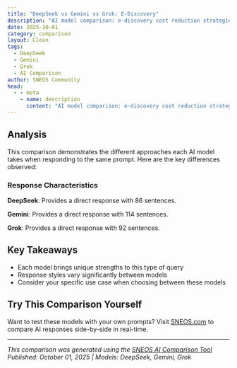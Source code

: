 ```yaml
---
title: "DeepSeek vs Gemini vs Grok: E-Discovery"
description: "AI model comparison: e-discovery cost reduction strategies..."
date: 2025-10-01
category: comparison
layout: Clean
tags:
  - DeepSeek
  - Gemini
  - Grok
  - AI Comparison
author: SNEOS Community
head:
  - - meta
    - name: description
      content: "AI model comparison: e-discovery cost reduction strategies..."
---
```


<ChatComparison
  title="DeepSeek vs Gemini vs Grok: E-Discovery"
  prompt="e-discovery cost reduction strategies"
  :responses='{
    "DeepSeek": "Of course. Here is a comprehensive guide to e-discovery cost reduction strategies, broken down into a practical, phased approach.\n\nThe fundamental principle is to **reduce the volume of data** that needs to be processed, reviewed, and produced. Every gigabyte costs money at every stage.\n\n---\n\n### **Phase 1: Pre-Litigation \u0026 Legal Preparedness (The Foundation)**\n\nThis is the most critical phase for long-term cost control. It\u0027s about being proactive, not reactive.\n\n1.  **Implement a Robust Information Governance Program:**\n    *   **Develop and Enforce Data Retention Policies:** The single most effective cost-saver. Systematically delete data that you are not legally required to keep. If it doesn\u0027t exist, it can\u0027t be collected or reviewed.\n    *   **Conduct Data Mapping:** Know where your data lives (email servers, cloud storage like SharePoint/OneDrive, departmental servers, collaboration tools like Slack/Teams, individual laptops). This eliminates costly \u0022search parties\u0022 for data when a legal hold is issued.\n    *   **Standardize on a Limited Number of Systems:** Reduce data fragmentation. The more systems you have, the more collection sources and higher costs.\n\n2.  **Create a Litigation Readiness Plan:**\n    *   **Identify Key Custodians \u0026 Systems:** Pre-identify employees and data sources most likely to be relevant to disputes.\n    *   **Draft Template Legal Hold Notices:** Have them ready to go, ensuring they are legally sound and clearly communicated.\n    *   **Pre-Select and Vet E-Discovery Vendors:** Establish relationships and pre-negotiated rates with one or more e-discovery vendors. This saves crucial time and money when a matter arises.\n\n---\n\n### **Phase 2: Early Case Assessment \u0026 Scoping (The Blueprint)**\n\nWhen a matter is imminent or has been filed, your first decisions have the greatest impact on cost.\n\n1.  **Meet \u0026 Confer Strategically (FRCP Rule 26(f)):**\n    *   **Negiate a Narrow Scope:** Advocate for specific date ranges, custodians, and search terms. Don\u0027t agree to an overly broad \u0022all documents\u0022 request.\n    *   **Agree on Protocols:** Get agreement on production formats (e.g., native files vs. TIFF/PDF), deduplication, and other technical specifications upfront to avoid re-work.\n    *   **Leverage Proportionality (FRCP Rule 26(b)(1)):** Argue that discovery requests are disproportionate to the needs of the case, considering the amount in controversy, the parties\u0027 resources, and the importance of the discovery.\n\n2.  **Implement a Precise Legal Hold:**\n    *   **Don\u0027t Cast Too Wide a Net:** Issue the legal hold only to custodians with a reasonable chance of possessing relevant information. Avoid company-wide holds unless absolutely necessary.\n    *   **Communicate Clearly:** Ensure custodians understand their obligations to prevent spoliation and the need for re-collection.\n\n3.  **Use Early Case Assessment (ECA) Tools:**\n    *   **Analyze Data Before Full Processing:** Use ECA platforms to get a quick, high-level view of the collected data. This allows you to:\n        *   Assess the potential relevance and case value.\n        *   Identify key themes and \u0022hot\u0022 documents.\n        *   Make more informed decisions about settlement or litigation strategy.\n        *   Cull data aggressively before moving to the expensive review phase.\n\n---\n\n### **Phase 3: Data Collection \u0026 Processing (The Funnel)**\n\nThis is where you aggressively reduce data volume.\n\n1.  **Targeted Collection:** Collect only from the key custodians and data sources identified in your scoping. Avoid forensic collections unless truly warranted.\n2.  **Aggressive Filtering \u0026 Culling:**\n    *   **DeNISTing:** Remove system files and other non-user-generated data.\n    *   **Deduplication:** Remove duplicate files across the entire dataset (global deduplication) and within individual custodian data.\n    *   **Date Filtering:** Restrict data to the agreed-upon date ranges.\n    *   **File Type Filtering:** Exclude irrelevant file types (e.g., .exe, .dll files). Be cautious with archives (.zip, .pst) which may need to be processed.\n    *   **Keyword \u0026 Boolean Searches:** Use well-crafted search terms to isolate potentially relevant data. **But be careful:** Overly broad or narrow terms can be costly. Use iterative sampling to test your terms.\n\n---\n\n### **Phase 4: Document Review (The Most Expensive Phase)**\n\nDocument review is typically 50-70% of total e-discovery costs. This is where the biggest savings can be realized.\n\n1.  **Leverage Technology-Assisted Review (TAR / Predictive Coding):**\n    *   This is no longer a \u0022nice-to-have.\u0022 TAR uses machine learning to prioritize or classify documents based on a senior attorney\u0027s coding decisions on a \u0022seed set.\u0022\n    *   **TAR 1.0 (Continuous Active Learning - CAL):** The system continuously learns from the reviewer\u0027s coding, constantly refining its predictions and surfacing the most likely relevant documents first. This finds the \u0022hot docs\u0022 faster and allows for early case resolution.\n    *   **TAR 2.0 (Simple Passive Learning):** The system is trained on a seed set and then classifies the entire collection. Very effective for achieving high recall and precision with minimal review.\n    *   **Result:** TAR can reduce the number of documents requiring human review by 50-90% without sacrificing quality.\n\n2.  **Optimize Human Review Workflows:**\n    *   **Use Experienced Review Attorneys:** They work faster and make more consistent, defensible decisions.\n    *   **Create Clear \u0026 Concise Review Guidelines:** Ensure all reviewers are on the same page regarding relevance, confidentiality, and privilege.\n    *   **Batch and Prioritize Documents:** Use TAR scores or issue coding to send high-priority batches to your best reviewers first.\n    *   **Implement Quality Control (QC) Samplings:** A targeted QC process (e.g., reviewing a 5-10% sample of a junior reviewer\u0027s work) is more efficient than 100% second-pass reviews.\n\n3.  **Consider Managed Review Services:** For large projects, a dedicated managed review team from a vendor or law firm can be more efficient and cost-effective than using high-billing associates.\n\n---\n\n### **Phase 5: Production \u0026 Presentation**\n\n1.  **Agree on Efficient Production Formats:** Producing documents in their \u0022native\u0022 format with a load file is often cheaper than converting thousands of documents to image formats (TIFF/PDF) and applying bates stamps.\n2.  **Use \u0022Bates Numbering\u0022 Strategically:** If required, use electronic bates stamps applied during production, not as a separate, costly step.\n\n---\n\n### **Summary: Key Takeaways \u0026 Quick Wins**\n\n| Strategy | Phase | Cost-Saving Impact |\n| :--- | :--- | :--- |\n| **Information Governance \u0026 Data Retention** | Pre-Litigation | **HIGH** (Prevents data from ever entering the process) |\n| **Technology-Assisted Review (TAR)** | Review | **VERY HIGH** (Dramatically reduces human review costs) |\n| **Early Case Assessment (ECA)** | Scoping | **HIGH** (Informs strategy and enables early culling) |\n| **Proportionality \u0026 Narrowing Scope** | Scoping | **HIGH** (Limits the entire exercise from the start) |\n| **Deduplication \u0026 Filtering** | Processing | **MEDIUM-HIGH** (Directly reduces data volume) |\n| **Targeted Collection \u0026 Legal Holds** | Collection | **MEDIUM** (Focuses effort on what matters) |\n\n**Final Recommendation:** The most sophisticated strategy is a cultural one. Foster collaboration between **legal, IT, and business units**. IT understands the data, the business understands the context, and legal understands the obligations. When these groups work together from the outset, e-discovery becomes a managed business process rather than a chaotic, reactive, and expensive emergency.",
    "Gemini": "## E-Discovery Cost Reduction Strategies: A Comprehensive Guide\n\nE-discovery can be a significant expense in litigation. Implementing effective strategies to control and reduce these costs is crucial. Here\u0027s a breakdown of key areas and specific techniques:\n\n**I. Proactive Planning \u0026 Prevention:**\n\n*   **1. Implement a Robust Information Governance (IG) Policy:**\n    *   **Goal:**  Reduce the volume of data you must collect and review in the first place.\n    *   **Strategies:**\n        *   **Data Retention Schedule:**  Define how long data needs to be kept, and systematically delete data that has met its retention period.\n        *   **Data Disposal Policy:**  Clearly outline procedures for deleting or securely destroying data.\n        *   **Standardized Data Formats:** Encourage the use of uniform file types (e.g., .pdf) to simplify processing.\n        *   **Policy Enforcement:**  Regularly audit and enforce IG policies to ensure compliance.\n        *   **Employee Training:** Educate employees on data retention, disposal, and appropriate communication practices.\n\n*   **2. Data Mapping \u0026 Inventory:**\n    *   **Goal:**  Understand where your data resides and who controls it.\n    *   **Strategies:**\n        *   **Create a data inventory:**  Document all data sources (e.g., servers, cloud storage, email systems, mobile devices, social media).\n        *   **Identify custodians:**  Determine who is responsible for each data source.\n        *   **Understand data flows:** Map how data moves throughout your organization.\n        *   **Regularly update the inventory:**  Ensure the information remains accurate.\n\n*   **3. Legal Hold Process:**\n    *   **Goal:**  Preserve potentially relevant data when litigation is reasonably anticipated.\n    *   **Strategies:**\n        *   **Clear Legal Hold Notifications:**  Provide concise and unambiguous instructions to custodians.\n        *   **Custodian Acknowledgement:**  Require custodians to acknowledge receipt and understanding of the legal hold.\n        *   **Automated Legal Hold Tools:** Use software to manage legal hold notifications, track responses, and prevent data deletion.\n        *   **Prompt Release of Holds:**  Release data from hold when no longer needed.\n\n**II. Early Case Assessment (ECA) \u0026 Strategy:**\n\n*   **4. Comprehensive ECA:**\n    *   **Goal:**  Assess the scope, risks, and potential costs of the case early on to develop a cost-effective discovery strategy.\n    *   **Strategies:**\n        *   **Early Meet and Confer:**  Communicate with opposing counsel to discuss the scope of discovery and potential cost-sharing agreements.\n        *   **Keyword and Search Term Development:** Develop precise and targeted search terms to identify relevant data and exclude irrelevant information.\n        *   **Data Sampling:**  Collect and review a sample of the data to understand its content and refine search strategies.\n        *   **Technology Assisted Review (TAR) Pilot Project:**  Run a pilot project using TAR to estimate its potential cost savings.\n        *   **Budgeting and Planning:**  Create a detailed e-discovery budget and timeline.\n\n*   **5. Narrowing Scope of Discovery:**\n    *   **Goal:**  Focus discovery on the most relevant data.\n    *   **Strategies:**\n        *   **Negotiate the Scope:**  Work with opposing counsel to limit the number of custodians, data sources, date ranges, and search terms.\n        *   **Motion to Limit Discovery:**  If necessary, file a motion with the court to limit the scope of discovery.\n        *   **Phased Discovery:**  Conduct discovery in phases, starting with the most critical data.\n        *   **Prioritize Data Sources:**  Focus on the data sources most likely to contain relevant information.\n\n**III. Data Collection \u0026 Processing:**\n\n*   **6. Targeted Data Collection:**\n    *   **Goal:**  Collect only the data that is necessary for the case.\n    *   **Strategies:**\n        *   **In-Place Collection:**  Collect data directly from its source without physically moving it, reducing the risk of data loss or corruption.\n        *   **Custodian Self-Collection:**  Allow custodians to collect their own data under supervision. This can be efficient for smaller data sets.  (Requires careful monitoring and validation).\n        *   **Forensic Imaging (Last Resort):**  Use forensic imaging only when necessary for highly sensitive or disputed data.\n        *   **Implement Data De-duplication:** Eliminate duplicate files during collection and processing.\n\n*   **7. Efficient Data Processing:**\n    *   **Goal:**  Reduce the volume of data to be reviewed through efficient processing techniques.\n    *   **Strategies:**\n        *   **Early Case Assessment (ECA) Tools:**  Use tools to analyze data early in the process to identify irrelevant files and potential issues.\n        *   **File Type Filtering:**  Exclude irrelevant file types (e.g., system files, music files).\n        *   **Date Range Filtering:**  Exclude data outside the relevant date range.\n        *   **De-NISTing:**  Remove known system files and software components from the data set.\n        *   **Optical Character Recognition (OCR):** Convert scanned documents and images into searchable text.\n\n**IV. Data Review \u0026 Analysis:**\n\n*   **8. Technology-Assisted Review (TAR) / Predictive Coding:**\n    *   **Goal:**  Leverage artificial intelligence and machine learning to prioritize and accelerate the review of relevant documents.\n    *   **Strategies:**\n        *   **Seed Set Selection:**  Carefully select a representative sample of documents to train the TAR algorithm.\n        *   **Continuous Active Learning (CAL):**  Continuously update the TAR algorithm based on reviewer feedback.\n        *   **Quality Control:**  Implement rigorous quality control measures to ensure the accuracy of TAR results.\n        *   **Transparency:**  Document the TAR process and be prepared to explain it to opposing counsel and the court.\n\n*   **9. Efficient Review Workflow:**\n    *   **Goal:**  Optimize the review process to minimize review time and costs.\n    *   **Strategies:**\n        *   **Designated Review Team:**  Assign specific reviewers to specific tasks based on their expertise.\n        *   **Review Protocols:**  Establish clear review protocols to ensure consistency and accuracy.\n        *   **Prioritize Review:**  Focus on the most important documents first.\n        *   **Automated Redaction:**  Use automated tools to redact privileged or confidential information.\n        *   **Continuous Monitoring:**  Track review progress and identify bottlenecks.\n\n*   **10. Outsourcing Strategically:**\n    *   **Goal:** Leverage external expertise and resources to improve efficiency and reduce costs.\n    *   **Strategies:**\n        *   **Offshore Review:** Consider outsourcing review to lower-cost jurisdictions (careful consideration of data security and privacy regulations required).\n        *   **Project-Based Support:**  Engage e-discovery service providers on a project basis to avoid long-term commitments.\n        *   **Competitive Bidding:**  Obtain multiple bids from e-discovery service providers to ensure competitive pricing.\n\n**V. Collaboration \u0026 Communication:**\n\n*   **11. Proactive Communication with Opposing Counsel:**\n    *   **Goal:**  Foster cooperation and transparency to streamline the discovery process.\n    *   **Strategies:**\n        *   **Regular Status Updates:**  Keep opposing counsel informed of your progress.\n        *   **Issue Resolution:**  Address disputes promptly and constructively.\n        *   **Agreements on Protocols:**  Formalize agreements on search terms, review protocols, and production formats.\n\n**VI. Technology \u0026 Infrastructure:**\n\n*   **12. Leverage Cloud-Based E-Discovery Solutions:**\n    *   **Goal:** Reduce infrastructure costs and improve scalability.\n    *   **Strategies:**\n        *   **Software as a Service (SaaS):**  Utilize cloud-based e-discovery platforms that offer pay-as-you-go pricing.\n        *   **Scalable Storage:**  Take advantage of cloud storage solutions that can scale up or down based on your needs.\n        *   **Remote Access:**  Enable reviewers to work remotely, reducing the need for office space and infrastructure.\n\n*   **13. Invest in E-Discovery Technology:**\n    *   **Goal:**  Improve efficiency and accuracy through technology.\n    *   **Strategies:**\n        *   **E-Discovery Software:**  Select e-discovery software that meets your specific needs and budget.\n        *   **Automated Tools:**  Utilize automated tools to streamline repetitive tasks.\n        *   **Data Analytics:**  Leverage data analytics to identify patterns and insights.\n\n**VII. Ongoing Monitoring \u0026 Optimization:**\n\n*   **14. Track Costs and Metrics:**\n    *   **Goal:**  Monitor spending and identify areas for improvement.\n    *   **Strategies:**\n        *   **Detailed Budget Tracking:**  Track all e-discovery expenses.\n        *   **Key Performance Indicators (KPIs):**  Monitor metrics such as review rate, cost per document, and search term recall.\n        *   **Regular Reporting:**  Generate regular reports to track progress and identify trends.\n\n*   **15. Continuous Improvement:**\n    *   **Goal:**  Learn from past experiences and continuously improve your e-discovery processes.\n    *   **Strategies:**\n        *   **Post-Matter Review:**  Conduct a review after each matter to identify lessons learned.\n        *   **Process Optimization:**  Continuously refine your e-discovery processes to improve efficiency and reduce costs.\n        *   **Training \u0026 Education:**  Provide ongoing training to your e-discovery team to keep them up-to-date on best practices and new technologies.\n\n**Key Considerations:**\n\n*   **Case-Specific Tailoring:** Not every strategy is appropriate for every case.  Carefully evaluate the facts and circumstances of each case to determine the most effective approach.\n*   **Compliance with Rules:** Ensure all e-discovery activities comply with applicable rules of civil procedure and ethical guidelines.\n*   **Documentation:**  Document all e-discovery decisions and activities. This is important for transparency and defensibility.\n*   **Expert Consultation:** Consider consulting with e-discovery experts to develop and implement cost-effective strategies.\n\nBy implementing these strategies, you can significantly reduce e-discovery costs while ensuring compliance and achieving successful outcomes in your cases.  Remember that a proactive, planned, and strategic approach is essential for cost control.\n",
    "Grok": "E-discovery (electronic discovery) is a critical and often expensive part of the litigation process, involving the identification, collection, processing, review, and production of electronically stored information (ESI). Reducing e-discovery costs without compromising quality or compliance requires strategic planning and the use of technology. Below are several **e-discovery cost reduction strategies** that organizations and legal teams can implement:\n\n---\n\n### 1. Early Case Assessment (ECA)\n- **What it is:** ECA involves analyzing the scope, data, and potential issues of a case at the outset to develop a targeted discovery plan.\n- **How it reduces costs:** By understanding key custodians, data sources, and potential volume early, you can avoid over-collection and focus only on relevant data, reducing processing and review expenses.\n- **Implementation:** Use ECA tools or consult with e-discovery experts to assess data and estimate costs upfront. Identify key issues, keywords, and data ranges to narrow the scope.\n\n---\n\n### 2. Data Scoping and Targeted Collections\n- **What it is:** Limit the amount of data collected by focusing only on custodians, time frames, and data sources relevant to the case.\n- **How it reduces costs:** Collecting less data means lower processing, storage, and review costs. It also minimizes the risk of irrelevant information complicating the process.\n- **Implementation:** Work with legal and IT teams to map data sources (e.g., emails, shared drives, cloud storage). Use search terms, date ranges, and file type filters to target specific datasets.\n\n---\n\n### 3. Leverage Technology-Assisted Review (TAR)\n- **What it is:** TAR, also known as predictive coding, uses machine learning algorithms to prioritize and classify documents for relevance, reducing manual review time.\n- **How it reduces costs:** TAR significantly reduces the number of documents that require human review (often by 50-70%), lowering attorney time and associated costs.\n- **Implementation:** Train the TAR system with a seed set of documents coded by subject matter experts. Continuously refine the model to improve accuracy. Use second-generation TAR (TAR 2.0) for better results with less upfront effort.\n\n---\n\n### 4. Negotiate Scope and Cost with Opposing Counsel\n- **What it is:** Collaborate with opposing parties to agree on discovery protocols, including keyword searches, data formats, and production timelines.\n- **How it reduces costs:** Mutual agreements on scope and methodology prevent overbroad requests and disputes that lead to additional costs (e.g., motions to compel).\n- **Implementation:** Draft e-discovery protocols or stipulations during the Rule 26(f) conference (in the U.S.) to set clear expectations and limits on data production.\n\n---\n\n### 5. In-House E-Discovery Capabilities\n- **What it is:** Build internal e-discovery expertise and tools to handle routine tasks like data collection, preservation, and initial processing.\n- **How it reduces costs:** Reduces reliance on expensive third-party vendors for repetitive or straightforward tasks.\n- **Implementation:** Train in-house legal and IT staff on e-discovery tools and best practices. Invest in cost-effective software for data preservation, processing, and basic review.\n\n---\n\n### 6. Use Cost-Effective E-Discovery Vendors\n- **What it is:** Partner with e-discovery service providers that offer transparent, predictable pricing models.\n- **How it reduces costs:** Avoid vendors with hidden fees or high per-gigabyte charges. Some providers offer flat-rate or bundled pricing for processing, hosting, and production.\n- **Implementation:** Compare vendor pricing and services. Negotiate contracts to cap costs or lock in rates for multi-year engagements. Consider cloud-based solutions for lower infrastructure costs.\n\n---\n\n### 7. Implement Data Retention and Deletion Policies\n- **What it is:** Establish and enforce policies for data retention and routine deletion of outdated or unnecessary data.\n- **How it reduces costs:** Less data to manage means lower storage costs and smaller datasets to process during e-discovery.\n- **Implementation:** Work with IT and legal teams to create a defensible data retention policy compliant with industry regulations. Automate deletion of data past its retention period, except when under legal hold.\n\n---\n\n### 8. Reduce Review Costs with Non-Traditional Staffing\n- **What it is:** Use contract attorneys, offshore review teams, or managed review services for document review instead of high-cost law firm associates.\n- **How it reduces costs:** Contract or offshore reviewers often charge significantly lower hourly rates while maintaining quality through oversight and training.\n- **Implementation:** Partner with managed review providers who specialize in e-discovery. Ensure proper quality control measures are in place (e.g., sampling, second-level reviews).\n\n---\n\n### 9. Standardize E-Discovery Workflows\n- **What it is:** Develop repeatable, documented processes for handling e-discovery in recurring litigation or regulatory matters.\n- **How it reduces costs:** Standardization minimizes inefficiencies, reduces training time, and allows for better vendor negotiations through predictable needs.\n- **Implementation:** Create playbooks for e-discovery tasks (e.g., legal holds, data collection, processing). Use project management tools to track progress and accountability.\n\n---\n\n### 10. Utilize Data Analytics and Reporting\n- **What it is:** Use e-discovery platforms with built-in analytics to monitor data volumes, review progress, and cost trends in real time.\n- **How it reduces costs:** Analytics can identify inefficiencies (e.g., over-coding, duplicate reviews) and allow for mid-course corrections to stay within budget.\n- **Implementation:** Choose e-discovery software with robust reporting features. Regularly review metrics to optimize workflows and reallocate resources as needed.\n\n---\n\n### 11. Minimize Data Hosting Costs\n- **What it is:** Reduce the duration and volume of data hosted on e-discovery platforms by culling irrelevant data early and archiving completed matters.\n- **How it reduces costs:** Hosting fees are often based on data volume and storage time. Reducing both lowers ongoing expenses.\n- **Implementation:** Cull non-responsive data during processing. Negotiate with vendors to archive or offload data post-case at lower rates.\n\n---\n\n### 12. Educate and Train Stakeholders\n- **What it is:** Train employees, legal teams, and IT staff on e-discovery best practices and legal hold obligations.\n- **How it reduces costs:** Proper training reduces errors (e.g., data spoliation, over-collection) that can lead to sanctions or rework.\n- **Implementation:** Conduct regular training sessions on data preservation and legal holds. Create easy-to-follow guides for employees on handling ESI.\n\n---\n\n### Key Considerations\n- **Balance Cost and Risk:** Avoid cutting corners that could lead to sanctions, missed deadlines, or incomplete productions. Always prioritize compliance with legal obligations.\n- **Stay Updated on Rules and Technology:** Keep abreast of changes in e-discovery rules (e.g., Federal Rules of Civil Procedure in the U.S.) and emerging technologies to ensure cost-effective practices.\n- **Document Decisions:** Maintain detailed records of e-discovery processes and decisions to demonstrate defensibility if challenged.\n\nBy implementing a combination of these strategies, organizations can significantly reduce e-discovery costs while maintaining the integrity and effectiveness of the process. Legal teams should tailor their approach based on the specific needs of each case, organizational resources, and regulatory requirements. If working with external counsel or vendors, ensure transparent communication about budgets and expectations to avoid unexpected expenses."
  }'
  published-date="21:30"
/>

## Analysis

This comparison demonstrates the different approaches each AI model takes when responding to the same prompt. Here are the key differences observed:

### Response Characteristics

**DeepSeek**: Provides a direct response with 86 sentences. 

**Gemini**: Provides a direct response with 114 sentences. 

**Grok**: Provides a direct response with 92 sentences. 

## Key Takeaways

- Each model brings unique strengths to this type of query
- Response styles vary significantly between models
- Consider your specific use case when choosing between these models

## Try This Comparison Yourself

Want to test these models with your own prompts? Visit [SNEOS.com](https://sneos.com) to compare AI responses side-by-side in real-time.

---

*This comparison was generated using the [SNEOS AI Comparison Tool](https://sneos.com)*
*Published: October 01, 2025 | Models: DeepSeek, Gemini, Grok*
